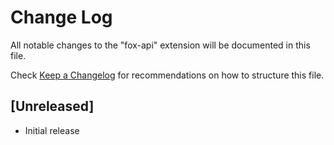 # Change Log

All notable changes to the "fox-api" extension will be documented in this file.

Check [Keep a Changelog](http://keepachangelog.com/) for recommendations on how to structure this file.

## [Unreleased]

- Initial release